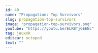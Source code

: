 ```yaml
---
id: 40
name: "Propagation: Top Survivors"
slug: propagation-top-survivors
image: "propagation-top-survivors.png"
youtube: "https://youtu.be/ELRBTjGEENc"
tag: jeuxVR
editeur: octopod
text: ""
---
```

